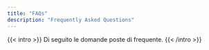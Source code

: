 ```yaml
---
title: "FAQs"
description: "Frequently Asked Questions"
---
```


{{< intro >}}
Di seguito le domande poste di frequente.
{{< /intro >}}